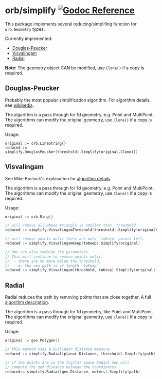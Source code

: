 # orb/simplify [![Godoc Reference](https://pkg.go.dev/badge/github.com/paulmach/orb)](https://pkg.go.dev/github.com/paulmach/orb/simplify)

This package implements several reducing/simplifing function for `orb.Geometry` types.

Currently implemented:

-   [Douglas-Peucker](#dp)
-   [Visvalingam](#vis)
-   [Radial](#radial)

**Note:** The geometry object CAN be modified, use `Clone()` if a copy is required.

## <a name="dp"></a>Douglas-Peucker

Probably the most popular simplification algorithm. For algorithm details, see
[wikipedia](http://en.wikipedia.org/wiki/Ramer%E2%80%93Douglas%E2%80%93Peucker_algorithm).

The algorithm is a pass through for 1d geometry, e.g. Point and MultiPoint.
The algorithms can modify the original geometry, use `Clone()` if a copy is required.

Usage:

    original := orb.LineString{}
    reduced := simplify.DouglasPeucker(threshold).Simplify(original.Clone())

## <a name="vis"></a>Visvalingam

See Mike Bostock's explanation for
[algorithm details](http://bost.ocks.org/mike/simplify/).

The algorithm is a pass through for 1d geometry, e.g. Point and MultiPoint.
The algorithms can modify the original geometry, use `Clone()` if a copy is required.

Usage:

```go
original := orb.Ring{}

// will remove all whose triangle is smaller than `threshold`
reduced := simplify.VisvalingamThreshold(threshold).Simplify(original)

// will remove points until there are only `toKeep` points left.
reduced := simplify.VisvalingamKeep(toKeep).Simplify(original)

// One can also combine the parameters.
// This will continue to remove points until:
//  - there are no more below the threshold,
//  - or the new path is of length `toKeep`
reduced := simplify.Visvalingam(threshold, toKeep).Simplify(original)
```

## <a name="radial"></a>Radial

Radial reduces the path by removing points that are close together.
A full [algorithm description](http://psimpl.sourceforge.net/radial-distance.html).

The algorithm is a pass through for 1d geometry, like Point and MultiPoint.
The algorithms can modify the original geometry, use `Clone()` if a copy is required.

Usage:

```go
original := geo.Polygon{}

// this method uses a Euclidean distance measure.
reduced := simplify.Radial(planar.Distance, threshold).Simplify(path)

// if the points are in the lng/lat space Radial Geo will
// compute the geo distance between the coordinates.
reduced:= simplify.Radial(geo.Distance, meters).Simplify(path)
```
